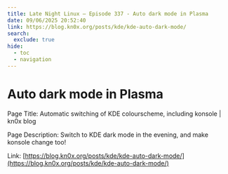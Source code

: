 ```yaml
---
title: Late Night Linux – Episode 337 - Auto dark mode in Plasma
date: 09/06/2025 20:52:40
link: https://blog.kn0x.org/posts/kde/kde-auto-dark-mode/
search:
  exclude: true
hide:
  - toc
  - navigation
---
```


# Auto dark mode in Plasma

Page Title: Automatic switching of KDE colourscheme, including konsole | kn0x blog

Page Description: Switch to KDE dark mode in the evening, and make konsole change too! 

Link: [https://blog.kn0x.org/posts/kde/kde-auto-dark-mode/](https://blog.kn0x.org/posts/kde/kde-auto-dark-mode/)